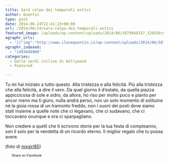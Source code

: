 ```yaml
---
title: Sarà colpa dei temporali estivi
author: Quentin
type: post
date: 2014-06-24T22:41:23+00:00
url: /2014/06/24/sara-colpa-dei-temporali-estivi
featured_image: /uploads/wp-content/uploads/2014/06/5879848337_329554c941_b-462x306.jpg
ographr_urls:
  - '[{"img":"http://www.ilovequentin.it/wp-content/uploads/2014/06/5879848337_329554c941_b-300x199.jpg"}]'
ographr_indexed:
  - "1403649908"
categories:
  - Dalle verdi colline di Hollywood
  - Featured

---
```

Tu mi hai iniziato a tutto questo. Alla tristezza e alla felicità. Più alla tristezza che alla felicità, a dire il vero. Da quel giorno lì d&#8217;estate, da quella piazza appiccicosa di sole e sidro, da allora, ho riso per molto poco e pianto per ancor meno ma ti giuro, nulla andrà perso, non un solo momento di solituine né la gioia rossa di un tramonto freddo, non i suoni dei posti dove siamo stati insieme a quelle note che ci legavano, che ci sudavano, che ci toccavano ovunque e ora ci sparpagliano.
  
Non credere a quelli che ti scrivono storie per la tua festa di compleanno, son lì solo per la vendetta di un ricordo eterno. Il miglior regalo che tu possa avere.

(foto di <a href="https://www.flickr.com/photos/13013135@N00/5879848337/sizes/l/in/photolist-nJTKJt-o1ce3X-o1nuCL-o1ustK-nHVCZ9-o4Pww6-o3venC-o24px9-o3v8Dz-o1UMmh-o3wtYa-czfSQ1-ddZFPN-9XzL4t-7cgxA7-jkmQSB-4YYezj-ckpek-9iJ3aU-5UFrkN-85j8q2-5YybWq-ftBSyb-cwUBEY-aGuife-3VciA-dru1cx-d6YpEd-2jfJq7-5cfUCQ-nKScPU-6eS6wp-c3LVA9-nnUqtW-FLAt1-dx9esE-e3uadw-enGpAh-egtFFh-kMe98-ghfsha-duFdws-d86ruY-a6r5pU-3v31Rq-2avYo7-eQ65i3-mwAdJT-2tv3rP-4xsutN/" target="_blank">mxgirl85</a>)

<a href="http://www.facebook.com/share.php?u=http%3A%2F%2Fwww.ilovequentin.it%2F2014%2F06%2F25%2Fsara-colpa-dei-temporali-estivi&t=Sar%C3%A0%20colpa%20dei%20temporali%20estivi" id="facebook_share_both_1898" style="font-size:11px; line-height:13px; font-family:'lucida grande',tahoma,verdana,arial,sans-serif; text-decoration:none; padding:2px 0 0 20px; height:16px; background:url(http://b.static.ak.fbcdn.net/images/share/facebook_share_icon.gif) no-repeat top left;">Share on Facebook</a>